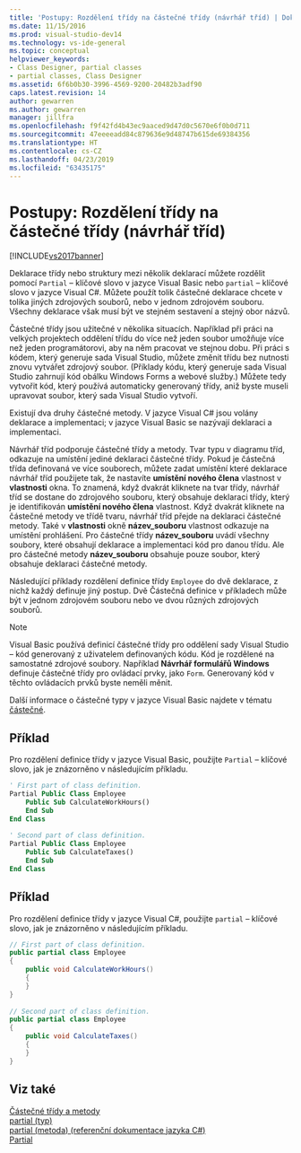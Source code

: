 ```yaml
---
title: 'Postupy: Rozdělení třídy na částečné třídy (návrhář tříd) | Dokumentace Microsoftu'
ms.date: 11/15/2016
ms.prod: visual-studio-dev14
ms.technology: vs-ide-general
ms.topic: conceptual
helpviewer_keywords:
- Class Designer, partial classes
- partial classes, Class Designer
ms.assetid: 6f6b0b30-3996-4569-9200-20482b3adf90
caps.latest.revision: 14
author: gewarren
ms.author: gewarren
manager: jillfra
ms.openlocfilehash: f9f42fd4b43ec9aaced9d47d0c5670e6f0b0d711
ms.sourcegitcommit: 47eeeeadd84c879636e9d48747b615de69384356
ms.translationtype: HT
ms.contentlocale: cs-CZ
ms.lasthandoff: 04/23/2019
ms.locfileid: "63435175"
---
```

# <a name="how-to-split-a-class-into-partial-classes-class-designer"></a>Postupy: Rozdělení třídy na částečné třídy (návrhář tříd)
[!INCLUDE[vs2017banner](../includes/vs2017banner.md)]

Deklarace třídy nebo struktury mezi několik deklarací můžete rozdělit pomocí `Partial` – klíčové slovo v jazyce Visual Basic nebo `partial` – klíčové slovo v jazyce Visual C#. Můžete použít tolik částečné deklarace chcete v tolika jiných zdrojových souborů, nebo v jednom zdrojovém souboru. Všechny deklarace však musí být ve stejném sestavení a stejný obor názvů.  
  
 Částečné třídy jsou užitečné v několika situacích. Například při práci na velkých projektech oddělení třídu do více než jeden soubor umožňuje více než jeden programátorovi, aby na něm pracovat ve stejnou dobu. Při práci s kódem, který generuje sada Visual Studio, můžete změnit třídu bez nutnosti znovu vytvářet zdrojový soubor. (Příklady kódu, který generuje sada Visual Studio zahrnují kód obálku Windows Forms a webové služby.) Můžete tedy vytvořit kód, který používá automaticky generovaný třídy, aniž byste museli upravovat soubor, který sada Visual Studio vytvoří.  
  
 Existují dva druhy částečné metody. V jazyce Visual C# jsou volány deklarace a implementaci; v jazyce Visual Basic se nazývají deklaraci a implementaci.  
  
 Návrhář tříd podporuje částečné třídy a metody. Tvar typu v diagramu tříd, odkazuje na umístění jediné deklaraci částečné třídy. Pokud je částečná třída definovaná ve více souborech, můžete zadat umístění které deklarace návrhář tříd použijete tak, že nastavíte **umístění nového člena** vlastnost v **vlastnosti** okna. To znamená, když dvakrát kliknete na tvar třídy, návrhář tříd se dostane do zdrojového souboru, který obsahuje deklaraci třídy, který je identifikován **umístění nového člena** vlastnost. Když dvakrát kliknete na částečné metody ve třídě tvaru, návrhář tříd přejde na deklaraci částečné metody. Také v **vlastnosti** okně **název_souboru** vlastnost odkazuje na umístění prohlášení. Pro částečné třídy **název_souboru** uvádí všechny soubory, které obsahují deklarace a implementaci kód pro danou třídu. Ale pro částečné metody **název_souboru** obsahuje pouze soubor, který obsahuje deklaraci částečné metody.  
  
 Následující příklady rozdělení definice třídy `Employee` do dvě deklarace, z nichž každý definuje jiný postup. Dvě Částečná definice v příkladech může být v jednom zdrojovém souboru nebo ve dvou různých zdrojových souborů.  
  
> [!NOTE]
> Visual Basic používá definicí částečné třídy pro oddělení sady Visual Studio – kód generovaný z uživatelem definovaných kódu. Kód je rozdělené na samostatné zdrojové soubory. Například **Návrhář formulářů Windows** definuje částečné třídy pro ovládací prvky, jako `Form`. Generovaný kód v těchto ovládacích prvků byste neměli měnit.  
  
 Další informace o částečné typy v jazyce Visual Basic najdete v tématu [částečné](http://msdn.microsoft.com/library/7adaef80-f435-46e1-970a-269fff63b448).  
  
## <a name="example"></a>Příklad  
 Pro rozdělení definice třídy v jazyce Visual Basic, použijte `Partial` – klíčové slovo, jak je znázorněno v následujícím příkladu.  
  
```vb  
' First part of class definition.  
Partial Public Class Employee  
    Public Sub CalculateWorkHours()  
    End Sub  
End Class  
  
' Second part of class definition.  
Partial Public Class Employee  
    Public Sub CalculateTaxes()  
    End Sub  
End Class  
```  
  
## <a name="example"></a>Příklad  
 Pro rozdělení definice třídy v jazyce Visual C#, použijte `partial` – klíčové slovo, jak je znázorněno v následujícím příkladu.  
  
```csharp  
// First part of class definition.  
public partial class Employee  
{  
    public void CalculateWorkHours()  
    {  
    }  
}  
  
// Second part of class definition.  
public partial class Employee  
{  
    public void CalculateTaxes()  
    {  
    }  
}  
```  
  
## <a name="see-also"></a>Viz také  
 [Částečné třídy a metody](http://msdn.microsoft.com/library/804cecb7-62db-4f97-a99f-60975bd59fa1)   
 [partial (typ)](http://msdn.microsoft.com/library/27320743-a22e-4c7b-b0b3-53afe3607334)   
 [partial (metoda) (referenční dokumentace jazyka C#)](http://msdn.microsoft.com/library/43f40242-17e0-4452-8573-090503ad3137)   
 [Partial](http://msdn.microsoft.com/library/7adaef80-f435-46e1-970a-269fff63b448)
